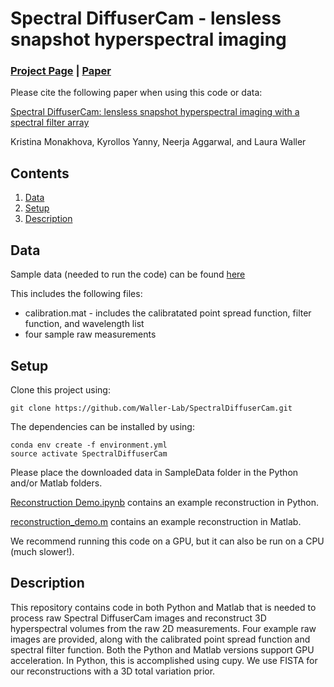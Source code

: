 # Spectral DiffuserCam - lensless snapshot hyperspectral imaging

### [Project Page](https://waller-lab.github.io/SpectralDiffuserCam/) | [Paper](https://www.osapublishing.org/optica/abstract.cfm?uri=optica-7-10-1298)


Please cite the following paper when using this code or data:

[Spectral DiffuserCam: lensless snapshot hyperspectral imaging with a spectral filter array](https://www.osapublishing.org/optica/abstract.cfm?uri=optica-7-10-1298)

Kristina Monakhova, Kyrollos Yanny, Neerja Aggarwal, and Laura Waller

## Contents

1. [Data](#Data)
2. [Setup](#Setup)
3. [Description](#Description)

## Data
Sample data (needed to run the code) can be found [here](https://drive.google.com/drive/folders/1dmfzkTLFZZFUYW8GC6Vn6SOuZiZq47SS?usp=sharing)

This includes the following files:
 * calibration.mat - includes the calibratated point spread function, filter function, and wavelength list
 * four sample raw measurements


## Setup
Clone this project using: 
```
git clone https://github.com/Waller-Lab/SpectralDiffuserCam.git
```

The dependencies can be installed by using:
```
conda env create -f environment.yml
source activate SpectralDiffuserCam
```

Please place the downloaded data in SampleData folder in the Python and/or Matlab folders.

[Reconstruction Demo.ipynb](https://github.com/Waller-Lab/SpectralDiffuserCam/blob/master/Python/Reconstruction%20Demo.ipynb) contains an example reconstruction in Python. 

[reconstruction_demo.m](https://github.com/Waller-Lab/SpectralDiffuserCam/blob/master/Matlab/reconstruction_demo.m) contains an example reconstruction in Matlab.

We recommend running this code on a GPU, but it can also be run on a CPU (much slower!). 

## Description 
This repository contains code in both Python and Matlab that is needed to process raw Spectral DiffuserCam images and reconstruct 3D hyperspectral volumes from the raw 2D measurements.  Four example raw images are provided, along with the calibrated point spread function and spectral filter function. Both the Python and Matlab versions support GPU acceleration. In Python, this is accomplished using cupy. We use FISTA for our reconstructions with a 3D total variation prior. 